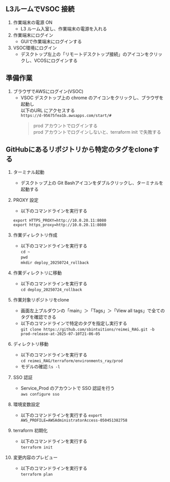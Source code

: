 ## L3ルームでVSOC 接続
1. 作業端末の電源 ON
   - L3 ルーム入室し、作業端末の電源を入れる
1. 作業端末にログイン
   - GUIで作業端末にログインする
1. VSOC環境にログイン
   - デスクトップ左上の「リモートデスクトップ接続」のアイコンをクリックし、VCOSにログインする

## 準備作業
1. ブラウザでAWSにログイン(VSOC)
   - VSOC デスクトップ上の chrome のアイコンをクリックし、ブラウザを起動し  
     以下のURL にアクセスする  
     `https://d-95675fea1b.awsapps.com/start/#`
     > prod アカウントでログインする  
     > prod アカウントでログインしないと、terraform init で失敗する

## GitHubにあるリポジトリから特定のタグをcloneする
1. ターミナル起動
      - デスクトップ上の Git Bashアイコンをダブルクリックし、ターミナルを起動する
1. PROXY 設定
      - 以下のコマンドラインを実行する
     ```
     export HTTPS_PROXY=http://10.0.20.11:8080
     export https_proxy=http://10.0.20.11:8080
     ```
1. 作業ディレクトリ作成
      - 以下のコマンドラインを実行する  
      `cd ~`  
      `pwd`  
      `mkdir deploy_20250724_rollback`
1. 作業ディレクトリに移動
      - 以下のコマンドラインを実行する  
      `cd deploy_20250724_rollback`
1. 作業対象リポジトリをclone
    - 画面左上プルダウンの「main」＞「Tags」＞「View all tags」で全てのタグを確認できる
    - 以下のコマンドラインで特定のタグを指定し実行する  
    `git clone https://github.com/sbintuitions/reimei_RAG.git -b prod-release-at-2025-07-10T21-06-05`
1. ディレクトリ移動
      - 以下のコマンドラインを実行する  
      `cd reimei_RAG/terraform/environments_ray/prod`
      - モデルの確認:`ls -l`
1. SSO 認証
      - Service_Prod のアカウントで SSO 認証を行う  
     `aws configure sso`
1. 環境変数設定
      - 以下のコマンドラインを実行する
      `export AWS_PROFILE=AWSAdministratorAccess-050451382758`


1. terraform 初期化
   - 以下のコマンドラインを実行する  
     `terraform init`
1. 変更内容のプレビュー
   - 以下のコマンドラインを実行する  
     `terraform plan`
